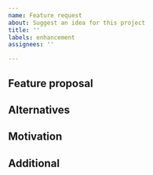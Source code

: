 ```yaml
---
name: Feature request
about: Suggest an idea for this project
title: ''
labels: enhancement
assignees: ''

---
```


## Feature proposal
<!--- Describe the solution you'd like. A clear and concise description of what you want to happen. -->

## Alternatives
<!--- Describe alternatives you've considered. A clear and concise description of any alternative solutions or features you've considered. -->

## Motivation
<!--- What is the motivation / use case for changing the behavior? -->

## Additional
<!--- Additional context. Add any other context or screenshots about the feature request here. -->
